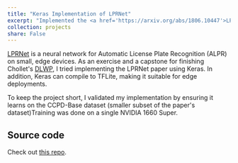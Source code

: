 ```yaml
---
title: "Keras Implementation of LPRNet"
excerpt: "Implemented the <a href='https://arxiv.org/abs/1806.10447'>LPRNet paper</a> as a capstone project."
collection: projects
share: False
---
```


[LPRNet](https://arxiv.org/abs/1806.10447) is a neural network for Automatic License Plate Recognition (ALPR) on small, edge devices. As an exercise and a capstone for finishing Chollet's [DLWP](https://tanthiamhuat.files.wordpress.com/2018/03/deeplearningwithpython.pdf), I tried implementing the LPRNet paper using Keras. In addition, Keras can compile to TFLite, making it suitable for edge deployments.

To keep the project short, I validated my implementation by ensuring it learns on the CCPD-Base dataset (smaller subset of the paper's dataset)Training was done on a single NVIDIA 1660 Super.

## Source code

Check out [this repo](https://github.com/derwells/LPRNet).
